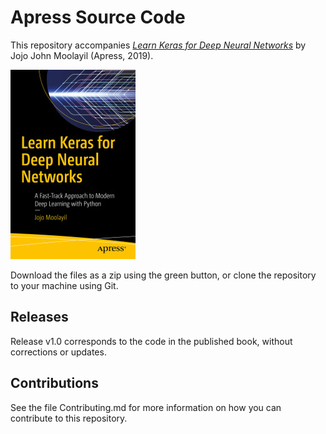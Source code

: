 # Apress Source Code

This repository accompanies [*Learn Keras for Deep Neural Networks*](https://www.apress.com/9781484242391) by Jojo John Moolayil (Apress, 2019).

[comment]: #cover
![Cover image](9781484242391.jpg)

Download the files as a zip using the green button, or clone the repository to your machine using Git.

## Releases

Release v1.0 corresponds to the code in the published book, without corrections or updates.

## Contributions

See the file Contributing.md for more information on how you can contribute to this repository.